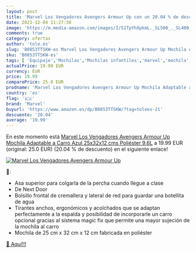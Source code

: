 ```yaml
---
layout: post
title: 'Marvel Los Vengadores Avengers Armour Up con un 20.04 % de descuento'
date: 2021-12-04 11:27:50
image: 'https://m.media-amazon.com/images/I/51TpYhXpkmL._SL500_._SL400_.jpg'
comments: true
category: ofertas
author: 'tole.es'
slug: 'B0853TTSKW-es Marvel Los Vengadores Avengers Armour Up Mochila Adaptable...'
sku: 'B0853TTSKW-es'
tags: [ 'Equipaje','Mochilas','Mochilas infantiles','marvel','mochila', ]
actualPrice: 19.99 EUR
currency: EUR
price: 19.99
comparePrice: 25.0 EUR
prodname: 'Marvel Los Vengadores Avengers Armour Up Mochila Adaptable a Carro Azul 25x32x12 cms Poliéster 9.6L'
country: 'es'
flag: '🇪🇸'
brand: 'Marvel'
buyurl: 'https://www.amazon.es/dp/B0853TTSKW/?tag=tolees-21'
descuento: '20.04'
average: '19.99'
---
```


En este momento está [Marvel Los Vengadores Avengers Armour Up Mochila Adaptable a Carro Azul 25x32x12 cms Poliéster 9.6L](https://www.amazon.es/dp/B0853TTSKW/?tag=tolees-21) a 19.99 EUR (original: 25.0 EUR) (20.04 %  de descuento) en el siguiente enlace!

[![Marvel Los Vengadores Avengers Armour Up](https://m.media-amazon.com/images/I/51TpYhXpkmL._SL500_._SL400_.jpg)](https://www.amazon.es/dp/B0853TTSKW/?tag=tolees-21)

🔎:

- Asa superior para colgarla de la percha cuando llegue a clase
- De Next Door
- Bolsillo frontal de cremallera y lateral de red para guardar una botellita de agua
- Tirantes anchos, ergonómicos y acolchados que se adaptan perfectamente a la espalda y posibilidad de incorporarle un carro opcional gracias al sistema magic fix que permite una mayor sujeción de la mochila al carro
- Mochila de 25 cm x 32 cm x 12 cm fabricada en poliéster

[🛒 Aquí!!!](https://www.amazon.es/dp/B0853TTSKW/?tag=tolees-21)
